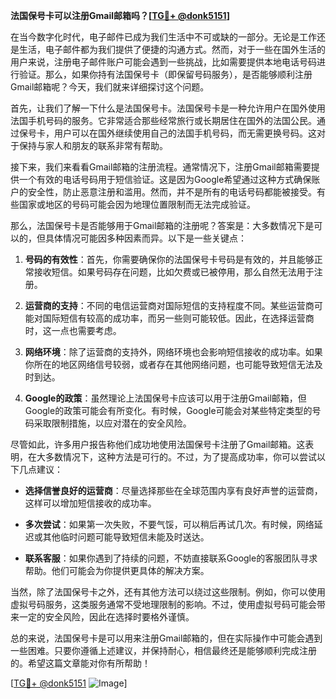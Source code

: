 **法国保号卡可以注册Gmail邮箱吗？[[TG💪+ @donk5151](https://t.me/s/donk5151)]**

在当今数字化时代，电子邮件已成为我们生活中不可或缺的一部分。无论是工作还是生活，电子邮件都为我们提供了便捷的沟通方式。然而，对于一些在国外生活的用户来说，注册电子邮件账户可能会遇到一些挑战，比如需要提供本地电话号码进行验证。那么，如果你持有法国保号卡（即保留号码服务），是否能够顺利注册Gmail邮箱呢？今天，我们就来详细探讨这个问题。

首先，让我们了解一下什么是法国保号卡。法国保号卡是一种允许用户在国外使用法国手机号码的服务。它非常适合那些经常旅行或长期居住在国外的法国公民。通过保号卡，用户可以在国外继续使用自己的法国手机号码，而无需更换号码。这对于保持与家人和朋友的联系非常有帮助。

接下来，我们来看看Gmail邮箱的注册流程。通常情况下，注册Gmail邮箱需要提供一个有效的电话号码用于短信验证。这是因为Google希望通过这种方式确保账户的安全性，防止恶意注册和滥用。然而，并不是所有的电话号码都能被接受。有些国家或地区的号码可能会因为地理位置限制而无法完成验证。

那么，法国保号卡是否能够用于Gmail邮箱的注册呢？答案是：大多数情况下是可以的，但具体情况可能因多种因素而异。以下是一些关键点：

1. **号码的有效性**：首先，你需要确保你的法国保号卡号码是有效的，并且能够正常接收短信。如果号码存在问题，比如欠费或已被停用，那么自然无法用于注册。

2. **运营商的支持**：不同的电信运营商对国际短信的支持程度不同。某些运营商可能对国际短信有较高的成功率，而另一些则可能较低。因此，在选择运营商时，这一点也需要考虑。

3. **网络环境**：除了运营商的支持外，网络环境也会影响短信接收的成功率。如果你所在的地区网络信号较弱，或者存在其他网络问题，也可能导致短信无法及时到达。

4. **Google的政策**：虽然理论上法国保号卡应该可以用于注册Gmail邮箱，但Google的政策可能会有所变化。有时候，Google可能会对某些特定类型的号码采取限制措施，以应对潜在的安全风险。

尽管如此，许多用户报告称他们成功地使用法国保号卡注册了Gmail邮箱。这表明，在大多数情况下，这种方法是可行的。不过，为了提高成功率，你可以尝试以下几点建议：

- **选择信誉良好的运营商**：尽量选择那些在全球范围内享有良好声誉的运营商，这样可以增加短信接收的成功率。
  
- **多次尝试**：如果第一次失败，不要气馁，可以稍后再试几次。有时候，网络延迟或其他临时问题可能导致短信未能及时送达。

- **联系客服**：如果你遇到了持续的问题，不妨直接联系Google的客服团队寻求帮助。他们可能会为你提供更具体的解决方案。

当然，除了法国保号卡之外，还有其他方法可以绕过这些限制。例如，你可以使用虚拟号码服务，这类服务通常不受地理限制的影响。不过，使用虚拟号码可能会带来一定的安全风险，因此在选择时要格外谨慎。

总的来说，法国保号卡是可以用来注册Gmail邮箱的，但在实际操作中可能会遇到一些困难。只要你遵循上述建议，并保持耐心，相信最终还是能够顺利完成注册的。希望这篇文章能对你有所帮助！

[[TG💪+ @donk5151](https://t.me/s/donk5151) ![Image](https://i.postimg.cc/rwNCRYN7/Snipaste-2025-04-30-17-27-05.png)]